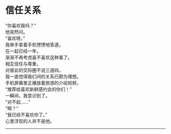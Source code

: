 # 信任关系

“你喜欢我吗？”\
他突然问。\
“喜欢呀。”\
我单手拿着手机愣愣地答道。\
在一起已经一年，\
渐渐不再考虑喜不喜欢这种事了。\
相互信任与尊重，\
对彼此的交际圈不说三道四，\
我一直觉得我们间的关系已颇为理想。\
手机屏幕里正播放着旅游的介绍视频，\
“推荐给喜欢新鲜感约会的你们！”\
一瞬间，我意识到了。\
“对不起……”\
“啊？”\
“我已经不喜欢你了。”\
心里浮现的人并不是他。

---
